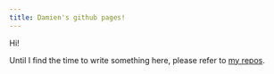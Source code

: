 ```yaml
---
title: Damien's github pages!
---
```

Hi!

Until I find the time to write something here, please refer to [my repos](http://git.io/cdlm).

